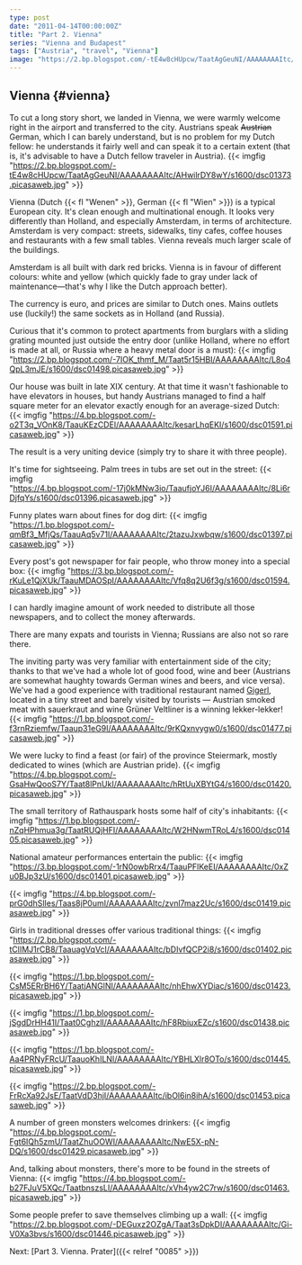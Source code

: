 ```yaml
---
type: post
date: "2011-04-14T00:00:00Z"
title: "Part 2. Vienna"
series: "Vienna and Budapest"
tags: ["Austria", "travel", "Vienna"]
image: "https://2.bp.blogspot.com/-tE4w8cHUpcw/TaatAgGeuNI/AAAAAAAAItc/AHwilrDY8wY/s1600/dsc01373.picasaweb.jpg"
---
```


## Vienna {#vienna}

To cut a long story short, we landed in Vienna, we were warmly welcome right in the airport and transferred to the city. Austrians speak ~~Austrian~~ German, which I can barely understand, but is no problem for my Dutch fellow: he understands it fairly well and can speak it to a certain extent (that is, it's advisable to have a Dutch fellow traveler in Austria).
{{< imgfig "https://2.bp.blogspot.com/-tE4w8cHUpcw/TaatAgGeuNI/AAAAAAAAItc/AHwilrDY8wY/s1600/dsc01373.picasaweb.jpg" >}}

<!--more-->

Vienna (Dutch {{< fl "Wenen" >}}, German {{< fl "Wien" >}}) is a typical European city. It's clean enough and multinational enough. It looks very differently than Holland, and especially Amsterdam, in terms of architecture. Amsterdam is very compact: streets, sidewalks, tiny cafes, coffee houses and restaurants with a few small tables. Vienna reveals much larger scale of the buildings.

Amsterdam is all built with dark red bricks. Vienna is in favour of different colours: white and yellow (which quickly fade to gray under lack of maintenance—that's why I like the Dutch approach better).

The currency is euro, and prices are similar to Dutch ones. Mains outlets use (luckily!) the same sockets as in Holland (and Russia).

Curious that it's common to protect apartments from burglars with a sliding grating mounted just outside the entry door (unlike Holland, where no effort is made at all, or Russia where a heavy metal door is a must):
{{< imgfig "https://2.bp.blogspot.com/-7IOK_thmf_M/Taat5r15HBI/AAAAAAAAItc/L8o4QpL3mJE/s1600/dsc01498.picasaweb.jpg" >}}

Our house was built in late XIX century. At that time it wasn't fashionable to have elevators in houses, but handy Austrians managed to find a half square meter for an elevator exactly enough for an average-sized Dutch:
{{< imgfig "https://4.bp.blogspot.com/-o2T3q_VOnK8/TaauKEzCDEI/AAAAAAAAItc/kesarLhqEKI/s1600/dsc01591.picasaweb.jpg" >}}

The result is a very uniting device (simply try to share it with three people).

It's time for sightseeing. Palm trees in tubs are set out in the street:
{{< imgfig "https://4.bp.blogspot.com/-17j0kMNw3io/TaaufjoYJ6I/AAAAAAAAItc/8Li6rDjfqYs/s1600/dsc01396.picasaweb.jpg" >}}

Funny plates warn about fines for dog dirt:
{{< imgfig "https://1.bp.blogspot.com/-qmBf3_MfjQs/TaauAq5v71I/AAAAAAAAItc/2tazuJxwbqw/s1600/dsc01397.picasaweb.jpg" >}}

Every post's got newspaper for fair people, who throw money into a special box:
{{< imgfig "https://3.bp.blogspot.com/-rKuLe1QjXUk/TaauMDAOSpI/AAAAAAAAItc/Vfq8q2U6f3g/s1600/dsc01594.picasaweb.jpg" >}}

I can hardly imagine amount of work needed to distribute all those newspapers, and to collect the money afterwards.

There are many expats and tourists in Vienna; Russians are also not so rare there.

The inviting party was very familiar with entertainment side of the city; thanks to that we've had a whole lot of good food, wine and beer (Austrians are somewhat haughty towards German wines and beers, and vice versa). We've had a good experience with traditional restaurant named [Gigerl](http://maps.google.com/maps/place?fb=1&hq=gigerl&hnear=Vienna,+Austria&cid=17203199526655637556&z=14), located in a tiny street and barely visited by tourists — Austrian smoked meat with sauerkraut and wine Grüner Veltliner is a winning lekker-lekker!
{{< imgfig "https://1.bp.blogspot.com/-f3rnRziemfw/Taaup31eG9I/AAAAAAAAItc/9rKQxnvygw0/s1600/dsc01477.picasaweb.jpg" >}}

We were lucky to find a feast (or fair) of the province Steiermark, mostly dedicated to wines (which are Austrian pride).
{{< imgfig "https://4.bp.blogspot.com/-GsaHwQooS7Y/Taat8lPnUkI/AAAAAAAAItc/hRtUuXBYtG4/s1600/dsc01420.picasaweb.jpg" >}}

The small territory of Rathauspark hosts some half of city's inhabitants:
{{< imgfig "https://1.bp.blogspot.com/-nZqHPhmua3g/TaatRUQjHFI/AAAAAAAAItc/W2HNwmTRoL4/s1600/dsc01405.picasaweb.jpg" >}}

National amateur performances entertain the public:
{{< imgfig "https://3.bp.blogspot.com/-1rN0owbRrx4/TaauPFlKeEI/AAAAAAAAItc/0xZu0BJp3zU/s1600/dsc01401.picasaweb.jpg" >}}

{{< imgfig "https://4.bp.blogspot.com/-prG0dhSlIes/Taas8jP0umI/AAAAAAAAItc/zvnl7maz2Uc/s1600/dsc01419.picasaweb.jpg" >}}

Girls in traditional dresses offer various traditional things:
{{< imgfig "https://2.bp.blogspot.com/-tClIMJ1rCB8/TaauagVqVcI/AAAAAAAAItc/bDIvfQCP2i8/s1600/dsc01402.picasaweb.jpg" >}}

{{< imgfig "https://1.bp.blogspot.com/-CsM5ERrBH6Y/TaatjANGlNI/AAAAAAAAItc/nhEhwXYDiac/s1600/dsc01423.picasaweb.jpg" >}}

{{< imgfig "https://1.bp.blogspot.com/-jSgdDrHH41I/Taat0CghzlI/AAAAAAAAItc/hF8RbiuxEZc/s1600/dsc01438.picasaweb.jpg" >}}

{{< imgfig "https://1.bp.blogspot.com/-Aa4PRNyFRcU/TaauoKhILNI/AAAAAAAAItc/YBHLXlr8OTo/s1600/dsc01445.picasaweb.jpg" >}}

{{< imgfig "https://2.bp.blogspot.com/-FrRcXa92JsE/TaatVdD3hjI/AAAAAAAAItc/ibOl6in8ihA/s1600/dsc01453.picasaweb.jpg" >}}

A number of green monsters welcomes drinkers:
{{< imgfig "https://4.bp.blogspot.com/-Fgt6IQh5zmU/TaatZhuOOWI/AAAAAAAAItc/NwE5X-pN-DQ/s1600/dsc01429.picasaweb.jpg" >}}

And, talking about monsters, there's more to be found in the streets of Vienna:
{{< imgfig "https://4.bp.blogspot.com/-b27FJuV5XQc/TaatbnszsLI/AAAAAAAAItc/xVh4yw2C7rw/s1600/dsc01463.picasaweb.jpg" >}}

Some people prefer to save themselves climbing up a wall:
{{< imgfig "https://2.bp.blogspot.com/-DEGuxz2OZgA/Taat3sDpkDI/AAAAAAAAItc/Gi-V0Xa3bvs/s1600/dsc01446.picasaweb.jpg" >}}

Next: [Part 3. Vienna. Prater]({{< relref "0085" >}})
